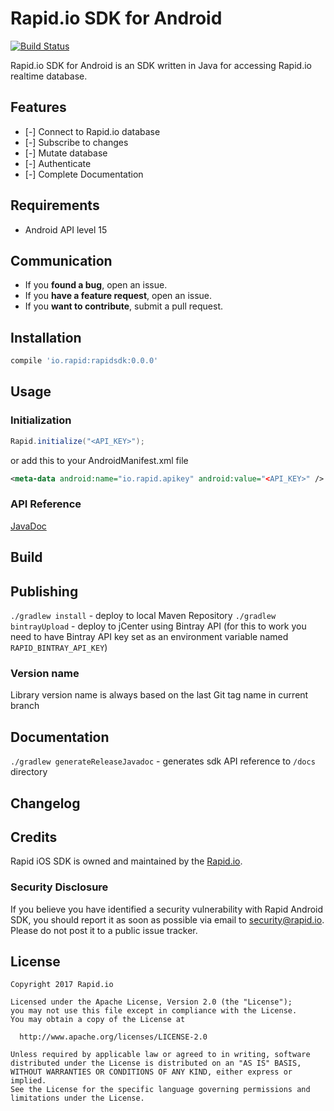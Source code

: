 # Rapid.io SDK for Android
[![Build Status](https://travis-ci.org/Rapid-SDK/android.svg?branch=master)](https://travis-ci.org/Rapid-SDK/android)

Rapid.io SDK for Android is an SDK written in Java for accessing Rapid.io realtime database.

## Features

- [-] Connect to Rapid.io database
- [-] Subscribe to changes
- [-] Mutate database
- [-] Authenticate
- [-] Complete Documentation

## Requirements

- Android API level 15

## Communication

- If you **found a bug**, open an issue.
- If you **have a feature request**, open an issue.
- If you **want to contribute**, submit a pull request.

## Installation

```groovy
compile 'io.rapid:rapidsdk:0.0.0'
```

## Usage

### Initialization
```java
Rapid.initialize("<API_KEY>");
```
or add this to your AndroidManifest.xml file
```xml
<meta-data android:name="io.rapid.apikey" android:value="<API_KEY>" />
```

### API Reference
[JavaDoc](https://rapid-sdk.github.io/android/)

## Build
## Publishing
`./gradlew install` - deploy to local Maven Repository
`./gradlew bintrayUpload` - deploy to jCenter using Bintray API (for this to work you need to have Bintray API key set as an environment variable named `RAPID_BINTRAY_API_KEY`)

### Version name
Library version name is always based on the last Git tag name in current branch

## Documentation
`./gradlew generateReleaseJavadoc` - generates sdk API reference to `/docs` directory


## Changelog

## Credits

Rapid iOS SDK is owned and maintained by the [Rapid.io](http://www.rapid.io).

### Security Disclosure

If you believe you have identified a security vulnerability with Rapid Android SDK, you should report it as soon as possible via email to security@rapid.io. Please do not post it to a public issue tracker.

## License
    Copyright 2017 Rapid.io
    
    Licensed under the Apache License, Version 2.0 (the "License");
    you may not use this file except in compliance with the License.
    You may obtain a copy of the License at
    
      http://www.apache.org/licenses/LICENSE-2.0
    
    Unless required by applicable law or agreed to in writing, software
    distributed under the License is distributed on an "AS IS" BASIS,
    WITHOUT WARRANTIES OR CONDITIONS OF ANY KIND, either express or implied.
    See the License for the specific language governing permissions and
    limitations under the License.

